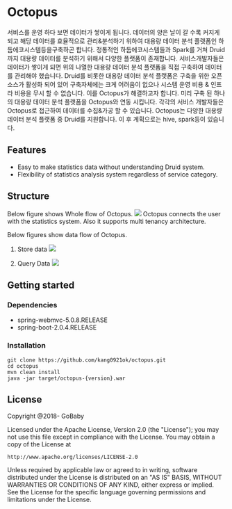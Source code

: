 # Octopus
서비스를 운영 하다 보면 데이터가 쌓이게 됩니다. 데이터의 양은 날이 갈 수록 커지게 되고 해당 데이터를 효율적으로 관리&분석하기 위하여 대용량 데이터 분석 플랫폼인 하둡에코시스템등을구축하곤 합니다. 정통적인 하둡에코시스템들과 Spark를 거쳐 Druid까지 대용량 데이터를 분석하기 위해서 다양한 플랫폼이 존재합니다. 
서비스개발자들은 데이터가 쌓이게 되면 위의 나열한 대용량 데이터 분석 플랫폼을 직접 구축하여 데이터를 관리해야 했습니다. Druid를 비롯한 대용량 데이터 분석 플랫폼은 구축을 위한 오픈 소스가 활성화 되어 있어 구축자체에는 크게 어려움이 없으나 시스템 운영 비용 & 인프라 비용을 무시 할 수 없습니다. 
이를 Octopus가 해결하고자 합니다. 미리 구축 된 하나의 대용량 데이터 분석 플랫폼을 Octopus와 연동 시킵니다. 각각의 서비스 개발자들은 Octopus로 접근하여 데이터를 수집&가공 할 수 있습니다. Octopus는 다양한 대용량 데이터 분석 플랫폼 중 Druid를 지원합니다. 이 후 계획으로는 hive, spark등이 있습니다.


## Features
* Easy to make statistics data without understanding Druid system.
* Flexibility of statistics analysis system regardless of service category.


## Structure
Below figure shows Whole flow of Octopus.
<img src="https://user-images.githubusercontent.com/16604419/46259747-3f7f6280-c518-11e8-80c9-c4de8621629d.png"></img>
Octopus connects the user with the statistics system. Also it supports multi tenancy architecture.

Below figures show data flow of Octopus.

1. Store data
<img src="https://user-images.githubusercontent.com/16604419/46290219-2d5bfd80-c5c6-11e8-879d-1602ade4660f.png"></img>

2. Query Data
<img src="https://user-images.githubusercontent.com/16604419/46259397-d0a00a80-c513-11e8-8bd0-65a4deea28a4.png"></img>

## Getting started
### Dependencies
* spring-webmvc-5.0.8.RELEASE
* spring-boot-2.0.4.RELEASE

### Installation
```
git clone https://github.com/kang0921ok/octopus.git
cd octopus 
mvn clean install
java -jar target/octopus-{version}.war
```



## License
Copyright @2018- GoBaby

Licensed under the Apache License, Version 2.0 (the "License");
you may not use this file except in compliance with the License.
You may obtain a copy of the License at

    http://www.apache.org/licenses/LICENSE-2.0

Unless required by applicable law or agreed to in writing, software
distributed under the License is distributed on an "AS IS" BASIS,
WITHOUT WARRANTIES OR CONDITIONS OF ANY KIND, either express or implied.
See the License for the specific language governing permissions and
limitations under the License.
